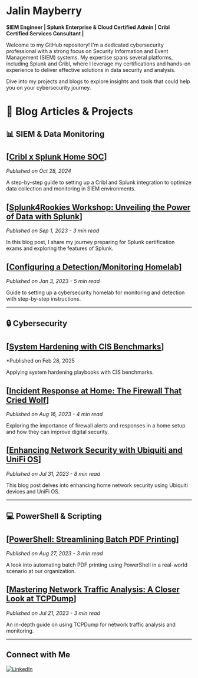 # Jalin Mayberry

**SIEM Engineer | Splunk Enterprise & Cloud Certified Admin | Cribl Certified Services Consultant |**

Welcome to my GitHub repository! I'm a dedicated cybersecurity professional with a strong focus on Security Information and Event Management (SIEM) systems. My expertise spans several platforms, including Splunk and Cribl, where I leverage my certifications and hands-on experience to deliver effective solutions in data security and analysis. 

Dive into my projects and blogs to explore insights and tools that could help you on your cybersecurity journey.


# 📝 Blog Articles & Projects

## 📊 SIEM & Data Monitoring
## [[Cribl x Splunk Home SOC](https://github.com/jalinmayberry/Home-SOC-Lab)]
*Published on Oct 28, 2024*

A step-by-step guide to setting up a Cribl and Splunk integration to optimize data collection and monitoring in SIEM environments.

## [[Splunk4Rookies Workshop: Unveiling the Power of Data with Splunk](https://medium.com/@mayberryjalin/splunk4rookies-workshop-unveiling-the-power-of-data-with-splunk-6abb30cf8def)]
*Published on Sep 1, 2023 - 3 min read*

In this blog post, I share my journey preparing for Splunk certification exams and exploring the features of Splunk.

## [[Configuring a Detection/Monitoring Homelab](https://medium.com/@mayberryjalin/configuring-a-detection-monitoring-homelab-f78d208f9306)]
*Published on Jan 3, 2023 - 5 min read*

Guide to setting up a cybersecurity homelab for monitoring and detection with step-by-step instructions.

---

## 🔒 Cybersecurity
## [[System Hardening with CIS Benchmarks](https://github.com/jalinmayberry/CIS-Benchmarks)]
*Published on Feb 28, 2025

Applying system hardening playbooks with CIS benchmarks.

## [[Incident Response at Home: The Firewall That Cried Wolf](https://medium.com/@mayberryjalin/incident-response-at-home-the-story-of-the-firewall-that-cried-wolf-6f008507559c)]
*Published on Aug 16, 2023 - 4 min read*

Exploring the importance of firewall alerts and responses in a home setup and how they can improve digital security.


## [[Enhancing Network Security with Ubiquiti and UniFi OS](https://medium.com/@mayberryjalin/enhancing-network-security-with-ubiquiti-and-unifi-os-1295fbf9cb2c)]
*Published on Jul 31, 2023 - 8 min read*

This blog post delves into enhancing home network security using Ubiquiti devices and UniFi OS.

---

## 💻 PowerShell & Scripting
## [[PowerShell: Streamlining Batch PDF Printing](https://medium.com/@mayberryjalin/powershell-streamlining-batch-pdf-printing-301f25c1cd03)]
*Published on Aug 27, 2023 - 3 min read*

A look into automating batch PDF printing using PowerShell in a real-world scenario at our organization.

## [[Mastering Network Traffic Analysis: A Closer Look at TCPDump](https://medium.com/@mayberryjalin/mastering-network-traffic-analysis-a-closer-look-at-tcpdump-eedcd9e8ea74)]
*Published on Jul 21, 2023 - 3 min read*

An in-depth guide on using TCPDump for network traffic analysis and monitoring.

---


## Connect with Me

[![LinkedIn](https://img.shields.io/badge/LinkedIn-Profile-blue?style=flat&logo=linkedin&logoColor=white)](https://www.linkedin.com/in/jalinmayberry)
